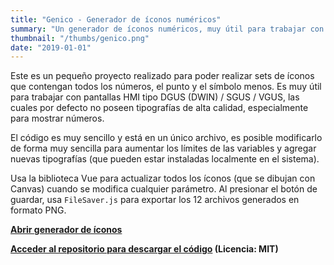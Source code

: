 ```yaml
---
title: "Genico - Generador de íconos numéricos"
summary: "Un generador de íconos numéricos, muy útil para trabajar con pantallas HMI tipo DGUS (DWIN) / SGUS / VGUS"
thumbnail: "/thumbs/genico.png"
date: "2019-01-01"
---
```


Este es un pequeño proyecto realizado para poder realizar sets de íconos que contengan todos los números, el punto y el símbolo menos. Es muy útil para trabajar con pantallas HMI tipo DGUS (DWIN) / SGUS / VGUS, las cuales por defecto no poseen tipografías de alta calidad, especialmente para mostrar números.

El código es muy sencillo y está en un único archivo, es posible modificarlo de forma muy sencilla para aumentar los límites de las variables y agregar nuevas tipografías (que pueden estar instaladas localmente en el sistema). 

Usa la biblioteca Vue para actualizar todos los íconos (que se dibujan con Canvas) cuando se modifica cualquier parámetro. Al presionar el botón de guardar, usa `FileSaver.js` para exportar los 12 archivos generados en formato PNG.

**[Abrir generador de íconos](https://genico.gzalo.com/)**

**[Acceder al repositorio para descargar el código](https://github.com/gzalo/genico/) (Licencia: MIT)**
